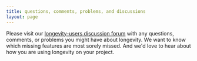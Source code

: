 ```yaml
---
title: questions, comments, problems, and discussions
layout: page
---
```


Please visit our [longevity-users discussion
forum](https://groups.google.com/forum/#!forum/longevity-users) with
any questions, comments, or problems you might have about
longevity. We want to know which missing features are most sorely
missed. And we'd love to hear about how you are using longevity on
your project.
